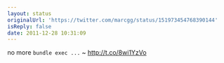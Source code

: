 ```yaml
---
layout: status
originalUrl: 'https://twitter.com/marcgg/status/151973454768390144'
isReply: false
date: 2011-12-28 10:31:09
---
```


no more `bundle exec ...` ~ http://t.co/8wi1YzVo
